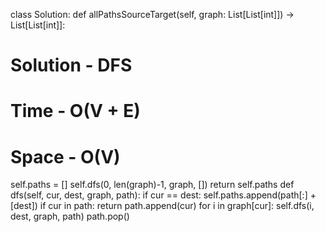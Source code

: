 class Solution:
def allPathsSourceTarget(self, graph: List[List[int]]) -> List[List[int]]:
# Solution - DFS
# Time - O(V + E)
# Space - O(V)
self.paths = []
self.dfs(0, len(graph)-1, graph, [])
return self.paths
def dfs(self, cur, dest, graph, path):
if cur == dest:
self.paths.append(path[:] + [dest])
if cur in path:
return
path.append(cur)
for i in graph[cur]:
self.dfs(i, dest, graph, path)
path.pop()